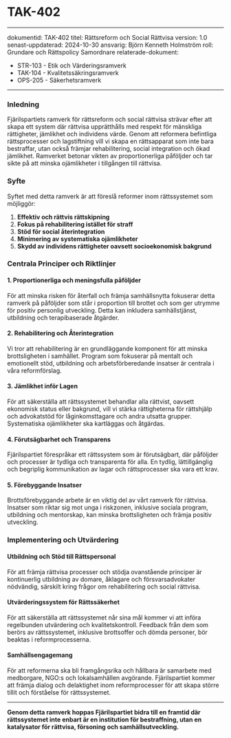 # TAK-402
---
dokumentid: TAK-402
titel: Rättsreform och Social Rättvisa
version: 1.0
senast-uppdaterad: 2024-10-30
ansvarig: Björn Kenneth Holmström
roll: Grundare och Rättspolicy Samordnare
relaterade-dokument:
- STR-103 - Etik och Värderingsramverk
- TAK-104 - Kvalitetssäkringsramverk
- OPS-205 - Säkerhetsramverk
---

### Inledning
Fjärilspartiets ramverk för rättsreform och social rättvisa strävar efter att skapa ett system där rättvisa upprätthålls med respekt för mänskliga rättigheter, jämlikhet och individens värde. Genom att reformera befintliga rättsprocesser och lagstiftning vill vi skapa en rättsapparat som inte bara bestraffar, utan också främjar rehabilitering, social integration och ökad jämlikhet. Ramverket betonar vikten av proportionerliga påföljder och tar sikte på att minska ojämlikheter i tillgången till rättvisa.

### Syfte
Syftet med detta ramverk är att föreslå reformer inom rättssystemet som möjliggör:

1. **Effektiv och rättvis rättskipning**
2. **Fokus på rehabilitering istället för straff**
3. **Stöd för social återintegration**
4. **Minimering av systematiska ojämlikheter**
5. **Skydd av individens rättigheter oavsett socioekonomisk bakgrund**

### Centrala Principer och Riktlinjer

#### 1. Proportionerliga och meningsfulla påföljder
För att minska risken för återfall och främja samhällsnytta fokuserar detta ramverk på påföljder som står i proportion till brottet och som ger utrymme för positiv personlig utveckling. Detta kan inkludera samhällstjänst, utbildning och terapibaserade åtgärder.

#### 2. Rehabilitering och Återintegration
Vi tror att rehabilitering är en grundläggande komponent för att minska brottsligheten i samhället. Program som fokuserar på mentalt och emotionellt stöd, utbildning och arbetsförberedande insatser är centrala i våra reformförslag.

#### 3. Jämlikhet inför Lagen
För att säkerställa att rättssystemet behandlar alla rättvist, oavsett ekonomisk status eller bakgrund, vill vi stärka rättigheterna för rättshjälp och advokatstöd för låginkomsttagare och andra utsatta grupper. Systematiska ojämlikheter ska kartläggas och åtgärdas.

#### 4. Förutsägbarhet och Transparens
Fjärilspartiet förespråkar ett rättssystem som är förutsägbart, där påföljder och processer är tydliga och transparenta för alla. En tydlig, lättillgänglig och begriplig kommunikation av lagar och rättsprocesser ska vara ett krav.

#### 5. Förebyggande Insatser
Brottsförebyggande arbete är en viktig del av vårt ramverk för rättvisa. Insatser som riktar sig mot unga i riskzonen, inklusive sociala program, utbildning och mentorskap, kan minska brottsligheten och främja positiv utveckling.

### Implementering och Utvärdering

#### Utbildning och Stöd till Rättspersonal
För att främja rättvisa processer och stödja ovanstående principer är kontinuerlig utbildning av domare, åklagare och försvarsadvokater nödvändig, särskilt kring frågor om rehabilitering och social rättvisa.

#### Utvärderingssystem för Rättssäkerhet
För att säkerställa att rättssystemet når sina mål kommer vi att införa regelbunden utvärdering och kvalitetskontroll. Feedback från dem som berörs av rättssystemet, inklusive brottsoffer och dömda personer, bör beaktas i reformprocesserna.

#### Samhällsengagemang
För att reformerna ska bli framgångsrika och hållbara är samarbete med medborgare, NGO:s och lokalsamhällen avgörande. Fjärilspartiet kommer att främja dialog och delaktighet inom reformprocesser för att skapa större tillit och förståelse för rättssystemet.

---

**Genom detta ramverk hoppas Fjärilspartiet bidra till en framtid där rättssystemet inte enbart är en institution för bestraffning, utan en katalysator för rättvisa, försoning och samhällsutveckling.**
